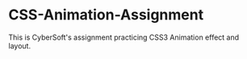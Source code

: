 # CSS-Animation-Assignment
This is CyberSoft's assignment practicing CSS3 Animation effect and layout.
